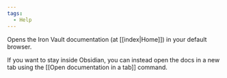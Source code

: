 ```yaml
---
tags:
  - Help
---
```

Opens the Iron Vault documentation (at [[index|Home]]) in your default browser.

If you want to stay inside Obsidian, you can instead open the docs in a new tab using the [[Open documentation in a tab]] command.